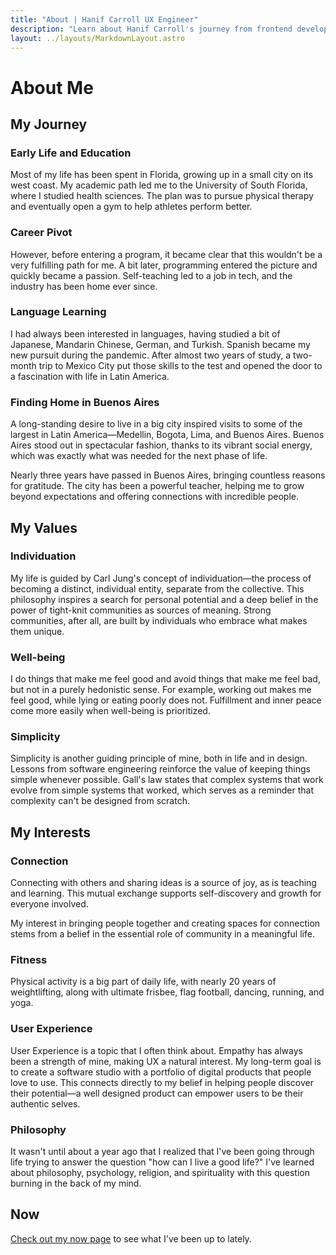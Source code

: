 ```yaml
---
title: "About | Hanif Carroll UX Engineer"
description: "Learn about Hanif Carroll's journey from frontend developer to UX Engineer, his passion for user-centered design, and what drives him to create digital products that bring people together."
layout: ../layouts/MarkdownLayout.astro
---
```


# About Me

## My Journey

### Early Life and Education

Most of my life has been spent in Florida, growing up in a small city on its west coast. My academic path led me to the University of South Florida, where I studied health sciences. The plan was to pursue physical therapy and eventually open a gym to help athletes perform better.

### Career Pivot

However, before entering a program, it became clear that this wouldn't be a very fulfilling path for me. A bit later, programming entered the picture and quickly became a passion. Self-teaching led to a job in tech, and the industry has been home ever since.

### Language Learning

I had always been interested in languages, having studied a bit of Japanese, Mandarin Chinese, German, and Turkish. Spanish became my new pursuit during the pandemic. After almost two years of study, a two-month trip to Mexico City put those skills to the test and opened the door to a fascination with life in Latin America.

### Finding Home in Buenos Aires

A long-standing desire to live in a big city inspired visits to some of the largest in Latin America—Medellin, Bogota, Lima, and Buenos Aires. Buenos Aires stood out in spectacular fashion, thanks to its vibrant social energy, which was exactly what was needed for the next phase of life.

Nearly three years have passed in Buenos Aires, bringing countless reasons for gratitude. The city has been a powerful teacher, helping me to grow beyond expectations and offering connections with incredible people.

## My Values

### Individuation

My life is guided by Carl Jung's concept of individuation—the process of becoming a distinct, individual entity, separate from the collective. This philosophy inspires a search for personal potential and a deep belief in the power of tight-knit communities as sources of meaning. Strong communities, after all, are built by individuals who embrace what makes them unique.

### Well-being

I do things that make me feel good and avoid things that make me feel bad, but not in a purely hedonistic sense. For example, working out makes me feel good, while lying or eating poorly does not. Fulfillment and inner peace come more easily when well-being is prioritized.

### Simplicity

Simplicity is another guiding principle of mine, both in life and in design. Lessons from software engineering reinforce the value of keeping things simple whenever possible. Gall's law states that complex systems that work evolve from simple systems that worked, which serves as a reminder that complexity can't be designed from scratch.

## My Interests

### Connection

Connecting with others and sharing ideas is a source of joy, as is teaching and learning. This mutual exchange supports self-discovery and growth for everyone involved.

My interest in bringing people together and creating spaces for connection stems from a belief in the essential role of community in a meaningful life.

### Fitness

Physical activity is a big part of daily life, with nearly 20 years of weightlifting, along with ultimate frisbee, flag football, dancing, running, and yoga.

### User Experience

User Experience is a topic that I often think about. Empathy has always been a strength of mine, making UX a natural interest. My long-term goal is to create a software studio with a portfolio of digital products that people love to use. This connects directly to my belief in helping people discover their potential—a well designed product can empower users to be their authentic selves.

### Philosophy

It wasn't until about a year ago that I realized that I've been going through life trying to answer the question "how can I live a good life?" I've learned about philosophy, psychology, religion, and spirituality with this question burning in the back of my mind.

## Now

[Check out my now page](/now) to see what I've been up to lately.
